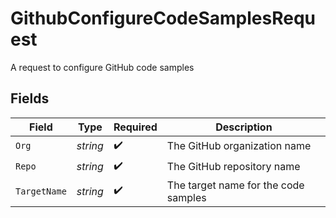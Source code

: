 # GithubConfigureCodeSamplesRequest

A request to configure GitHub code samples


## Fields

| Field                                | Type                                 | Required                             | Description                          |
| ------------------------------------ | ------------------------------------ | ------------------------------------ | ------------------------------------ |
| `Org`                                | *string*                             | :heavy_check_mark:                   | The GitHub organization name         |
| `Repo`                               | *string*                             | :heavy_check_mark:                   | The GitHub repository name           |
| `TargetName`                         | *string*                             | :heavy_check_mark:                   | The target name for the code samples |